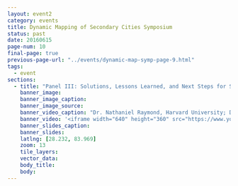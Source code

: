 ```yaml
---
layout: event2
category: events
title: Dynamic Mapping of Secondary Cities Symposium
status: past
date: 20160615
page-num: 10
final-page: true
previous-page-url: "../events/dynamic-map-symp-page-9.html"
tags:
  - event
sections: 
  - title: "Panel III: Solutions, Lessons Learned, and Next Steps for Secondary Cities"
    banner_image: 
    banner_image_caption: 
    banner_image_source:
    banner_video_caption: "Dr. Nathaniel Raymond, Harvard University; Dr. Rina Ghose, University of Wisconsin-Milwuakee; Dr. Zachary Patterson, University of Concordia, Montreal; moderated by Dr. Melinda Laituri, Colorado State University"
    banner_video: '<iframe width="640" height="360" src="https://www.youtube.com/embed/lA9PQ4tt3kM" frameborder="0" allowfullscreen></iframe>'
    banner_slides_caption:
    banner_slides:
    latlng: [28.232, 83.969]
    zoom: 13
    tile_layers:
    vector_data:
    body_title: 
    body:
---
```

